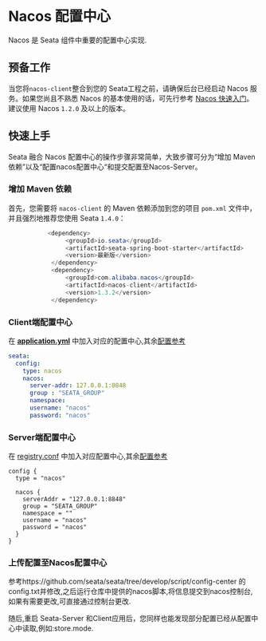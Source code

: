 # Nacos 配置中心

Nacos 是 Seata 组件中重要的配置中心实现.

## 预备工作

当您将`nacos-client`整合到您的 Seata工程之前，请确保后台已经启动 Nacos 服务。如果您尚且不熟悉 Nacos 的基本使用的话，可先行参考 [Nacos 快速入门](https://nacos.io/zh-cn/docs/quick-start.html)。建议使用 Nacos `1.2.0` 及以上的版本。

## 快速上手

Seata 融合 Nacos 配置中心的操作步骤非常简单，大致步骤可分为“增加 Maven 依赖”以及“配置nacos配置中心“和提交配置至Nacos-Server。

### 增加 Maven 依赖

首先，您需要将 `nacos-client` 的 Maven 依赖添加到您的项目 `pom.xml` 文件中，并且强烈地推荐您使用 Seata `1.4.0`：

```java
           <dependency>
                <groupId>io.seata</groupId>
                <artifactId>seata-spring-boot-starter</artifactId>
                <version>最新版</version>
            </dependency>
            <dependency>
                <groupId>com.alibaba.nacos</groupId>
                <artifactId>nacos-client</artifactId>
                <version>1.3.2</version>
            </dependency>
```

### Client端配置中心

在 [**application.yml**](https://github.com/seata/seata/blob/develop/script/client/spring/application.yml) 中加入对应的配置中心,其余[配置参考](https://github.com/seata/seata/tree/develop/script/client)

```yaml
seata:
  config:
    type: nacos
    nacos:
      server-addr: 127.0.0.1:8848
      group : "SEATA_GROUP"
      namespace:
      username: "nacos"
      password: "nacos"
```

### Server端配置中心

在 [registry.conf](https://github.com/seata/seata/blob/develop/script/server/config/registry.conf) 中加入对应配置中心,其余[配置参考](https://github.com/seata/seata/tree/develop/script/server/config)

```
config {
  type = "nacos"

  nacos {
    serverAddr = "127.0.0.1:8848"
    group = "SEATA_GROUP"
    namespace = ""
    username = "nacos"
    password = "nacos"
  }
}

```

### 上传配置至Nacos配置中心

参考https://github.com/seata/seata/tree/develop/script/config-center 的config.txt并修改,之后运行仓库中提供的nacos脚本,将信息提交到nacos控制台,如果有需要更改,可直接通过控制台更改.

随后,重启 Seata-Server 和Client应用后，您同样也能发现部分配置已经从配置中心中读取,例如:store.mode.